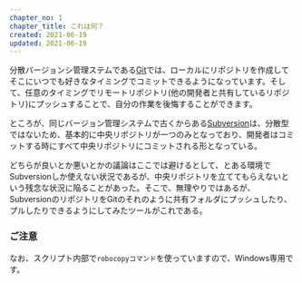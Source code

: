 ```yaml
---
chapter_no: 1
chapter_title: これは何？
created: 2021-06-19
updated: 2021-06-19
---
```

分散バージョンシ管理ステムである[Git]({{link_to_it_git}})では、ローカルにリポジトリを作成してそこにいつでも好きなタイミングでコミットできるようになっています。そして、任意のタイミングでリモートリポジトリ(他の開発者と共有しているリポジトリ)にプッシュすることで、自分の作業を後悔することができます。

ところが、同じバージョン管理システムで古くからある[Subversion]({{link_to_it_subversion}})は、分散型ではないため、基本的に中央リポジトリが一つのみとなっており、開発者はコミットする時にすべて中央リポジトリにコミットされる形となっている。

どちらが良いとか悪いとかの議論はここでは避けるとして、とある環境でSubversionしか使えない状況であるが、中央リポジトリを立ててもらえないという残念な状況に陥ることがあった。そこで、無理やりではあるが、SubversionのリポジトリをGitのそれのように共有フォルダにプッシュしたり、プルしたりできるようにしてみたツールがこれである。

### ご注意
なお、スクリプト内部で`robocopyコマンド`を使っていますので、Windows専用です。